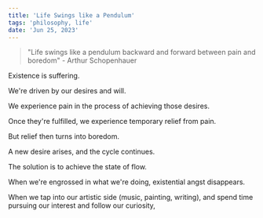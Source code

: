 ```yaml
---
title: 'Life Swings like a Pendulum'
tags: 'philosophy, life'
date: 'Jun 25, 2023'
---
```


> "Life swings like a pendulum backward and forward between pain and boredom" - Arthur Schopenhauer

Existence is suffering.

We're driven by our desires and will.

We experience pain in the process of achieving those desires.

Once they're fulfilled, we experience temporary relief from pain.

But relief then turns into boredom.

A new desire arises, and the cycle continues.

The solution is to achieve the state of flow.

When we're engrossed in what we're doing, existential angst disappears.

When we tap into our artistic side (music, painting, writing), and spend time pursuing our interest and follow our curiosity,
